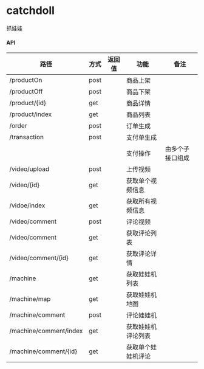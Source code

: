 # catchdoll
抓娃娃

#### API
|路径|方式|返回值|功能|备注|
|---|---|---|----|----|
|/productOn|post||商品上架|
|/productOff|post||商品下架|
|/product/{id}|get||商品详情|
|/product/index|get||商品列表|
|/order|post||订单生成|
|/transaction|post||支付单生成|
||||支付操作|由多个子接口组成|
|/video/upload|post||上传视频|
|/video/{id}|get||获取单个视频信息|
|/vidoe/index|get||获取所有视频信息|
|/video/comment|post||评论视频|
|/video/comment|get||获取评论列表|
|/video/comment/{id}|get||获取评论详情||
|/machine|get||获取娃娃机列表|
|/machine/map|get||获取娃娃机地图||
|/machine/comment|post||评论娃娃机||
|/machine/comment/index|get||获取娃娃机评论列表||
|/machine/comment/{id}|get||获取单个娃娃机评论||




